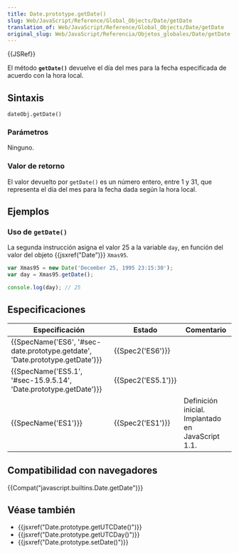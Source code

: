 ```yaml
---
title: Date.prototype.getDate()
slug: Web/JavaScript/Reference/Global_Objects/Date/getDate
translation_of: Web/JavaScript/Reference/Global_Objects/Date/getDate
original_slug: Web/JavaScript/Referencia/Objetos_globales/Date/getDate
---
```

{{JSRef}}

El método **`getDate()`** devuelve el día del mes para la fecha especificada de acuerdo con la hora local.

## Sintaxis

```
dateObj.getDate()
```

### Parámetros

Ninguno.

### Valor de retorno

El valor devuelto por `getDate()` es un número entero, entre 1 y 31, que representa el día del mes para la fecha dada según la hora local.

## Ejemplos

### Uso de `getDate()`

La segunda instrucción asigna el valor 25 a la variable `day`, en función del valor del objeto {{jsxref("Date")}} `Xmas95`.

```js
var Xmas95 = new Date('December 25, 1995 23:15:30');
var day = Xmas95.getDate();

console.log(day); // 25
```

## Especificaciones

| Especificación                                                                                       | Estado                   | Comentario                                        |
| ---------------------------------------------------------------------------------------------------- | ------------------------ | ------------------------------------------------- |
| {{SpecName('ES6', '#sec-date.prototype.getdate', 'Date.prototype.getDate')}} | {{Spec2('ES6')}}     |                                                   |
| {{SpecName('ES5.1', '#sec-15.9.5.14', 'Date.prototype.getDate')}}             | {{Spec2('ES5.1')}} |                                                   |
| {{SpecName('ES1')}}                                                                             | {{Spec2('ES1')}}     | Definición inicial. Implantado en JavaScript 1.1. |

## Compatibilidad con navegadores

{{Compat("javascript.builtins.Date.getDate")}}

## Véase también

- {{jsxref("Date.prototype.getUTCDate()")}}
- {{jsxref("Date.prototype.getUTCDay()")}}
- {{jsxref("Date.prototype.setDate()")}}
